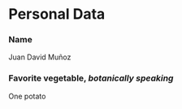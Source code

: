 # Personal Data

### Name

Juan David Muñoz

### Favorite vegetable, *botanically speaking*

One potato

